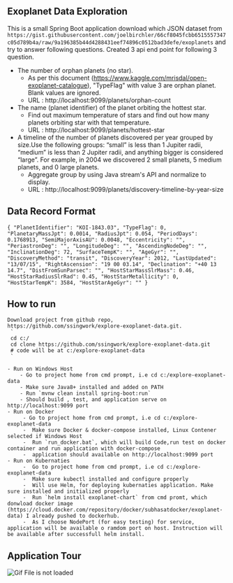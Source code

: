 ## Exoplanet Data Exploration
This is a small Spring Boot application download which JSON dataset from `https://gist.githubusercontent.com/joelbirchler/66cf8045fcbb6515557347c05d789b4a/raw/9a196385b44d4288431eef74896c0512bad3defe/exoplanets` and try to answer following questions.
Created 3 api end point for following 3 question. 

- The number of orphan planets (no star).
    - As per this document (https://www.kaggle.com/mrisdal/open-exoplanet-catalogue), "TypeFlag" with value 3 are orphan planet. Blank values are ignored.
    - URL : http://localhost:9099/planets/orphan-count
- The name (planet identifier) of the planet orbiting the hottest star.
    - Find out maximum temperature of stars and find out how many planets orbiting star with that temperature.
    - URL : http://localhost:9099/planets/hottest-star
- A timeline of the number of planets discovered per year grouped by size.Use the following groups: “small” is less than 1 Jupiter radii, “medium” is less than 2 Jupiter radii, and anything bigger is considered “large”. For example, in 2004 we discovered 2 small planets, 5 medium planets, and 0 large planets.
    - Aggregate group by using Java stream's API and normalize to display.
    - URL : http://localhost:9099/planets/discovery-timeline-by-year-size

## Data Record Format
`
 {
    "PlanetIdentifier": "KOI-1843.03",
    "TypeFlag": 0,
    "PlanetaryMassJpt": 0.0014,
    "RadiusJpt": 0.054,
    "PeriodDays": 0.1768913,
    "SemiMajorAxisAU": 0.0048,
    "Eccentricity": "",
    "PeriastronDeg": "",
    "LongitudeDeg": "",
    "AscendingNodeDeg": "",
    "InclinationDeg": 72,
    "SurfaceTempK": "",
    "AgeGyr": "",
    "DiscoveryMethod": "transit",
    "DiscoveryYear": 2012,
    "LastUpdated": "13/07/15",
    "RightAscension": "19 00 03.14",
    "Declination": "+40 13 14.7",
    "DistFromSunParsec": "",
    "HostStarMassSlrMass": 0.46,
    "HostStarRadiusSlrRad": 0.45,
    "HostStarMetallicity": 0,
    "HostStarTempK": 3584,
    "HostStarAgeGyr": ""
  }
`
## How to run
    Download project from github repo, https://github.com/ssingwork/explore-exoplanet-data.git.  
     `
     cd c:/
     cd clone https://github.com/ssingwork/explore-exoplanet-data.git
     # code will be at c:/explore-exoplanet-data   
     `
    
    - Run on Windows Host
        - Go to project home from cmd prompt, i.e cd c:/explore-exoplanet-data
        - Make sure Java8+ installed and added on PATH
        - Run `mvnw clean install spring-boot:run`
        - Should build , test, and application serve on http://localhost:9099 port      
    - Run on Docker
         - Go to project home from cmd prompt, i.e cd c:/explore-exoplanet-data
         -  Make sure Docker & docker-compose installed, Linux Contener selected if Windows Host
         -  Run `run_docker.bat`, which will build Code,run test on docker container and run application with docker-compose  
         -  application should available on http://localhost:9099 port
    - Run on Kubernaties
         -  Go to project home from cmd prompt, i.e cd c:/explore-exoplanet-data
         -  Make sure kubectl installed and configure properly
         -  Will use Helm, for deploying kubernaties application. Make sure installed and initialized properly  
         -  Run `helm install exoplanet-chart` from cmd promt, which donwload docker image (https://cloud.docker.com/repository/docker/subhasatdocker/exoplanet-data) I already pushed to dockerhub.  
         -  As I choose NodePort (for easy testing) for service, application will be available o ramdom port on host. Instruction will be available after successfull helm install.
          
    
## Application Tour 
![Gif File is not loaded](./screenshots/application-tour.gif)

         
